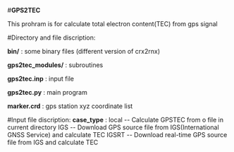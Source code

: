 #__GPS2TEC__

This prohram is for calculate total electron content(TEC) from gps signal



#Directory and file discription:

__bin/__  : some binary files (different version of crx2rnx)

__gps2tec_modules/__  : subroutines



__gps2tec.inp__ :  input file 

__gps2tec.py__  : main program 

__marker.crd__  : gps station xyz coordinate list 

#Input file discription:
__case_type__  : local  -- Calculate GPSTEC from o file in current directory
                 IGS    -- Download GPS source file from IGS(International GNSS Service) and calculate TEC
                 IGSRT  -- Download real-time GPS source file from IGS and calculate TEC
